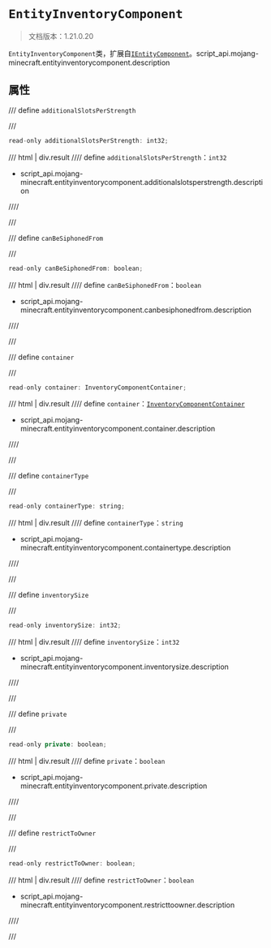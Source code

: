 # `EntityInventoryComponent`

> 文档版本：1.21.0.20

`EntityInventoryComponent`类，扩展自[`IEntityComponent`](./ientitycomponent.md)。script_api.mojang-minecraft.entityinventorycomponent.description

## 属性

/// define
`additionalSlotsPerStrength`


///

```js
read-only additionalSlotsPerStrength: int32;
```

/// html | div.result
//// define
`additionalSlotsPerStrength`：`int32`

- script_api.mojang-minecraft.entityinventorycomponent.additionalslotsperstrength.description


////

///


/// define
`canBeSiphonedFrom`


///

```js
read-only canBeSiphonedFrom: boolean;
```

/// html | div.result
//// define
`canBeSiphonedFrom`：`boolean`

- script_api.mojang-minecraft.entityinventorycomponent.canbesiphonedfrom.description


////

///


/// define
`container`


///

```js
read-only container: InventoryComponentContainer;
```

/// html | div.result
//// define
`container`：[`InventoryComponentContainer`](./inventorycomponentcontainer.md)

- script_api.mojang-minecraft.entityinventorycomponent.container.description


////

///


/// define
`containerType`


///

```js
read-only containerType: string;
```

/// html | div.result
//// define
`containerType`：`string`

- script_api.mojang-minecraft.entityinventorycomponent.containertype.description


////

///


/// define
`inventorySize`


///

```js
read-only inventorySize: int32;
```

/// html | div.result
//// define
`inventorySize`：`int32`

- script_api.mojang-minecraft.entityinventorycomponent.inventorysize.description


////

///


/// define
`private`


///

```js
read-only private: boolean;
```

/// html | div.result
//// define
`private`：`boolean`

- script_api.mojang-minecraft.entityinventorycomponent.private.description


////

///


/// define
`restrictToOwner`


///

```js
read-only restrictToOwner: boolean;
```

/// html | div.result
//// define
`restrictToOwner`：`boolean`

- script_api.mojang-minecraft.entityinventorycomponent.restricttoowner.description


////

///

